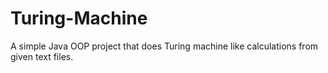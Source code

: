 # Turing-Machine

A simple Java OOP project that does Turing machine like calculations from given text files.
